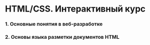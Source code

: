 # HTML/CSS. Интерактивный курс
### 1. Основные понятия в веб-разработке
### 2. Основы языка разметки документов HTML